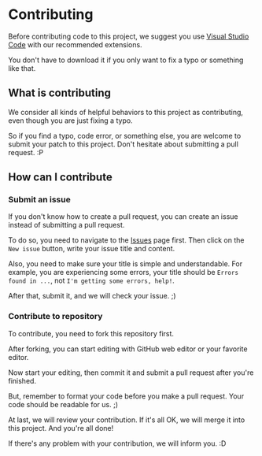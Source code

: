 # Contributing

Before contributing code to this project, we suggest you use [Visual Studio Code](https://code.visualstudio.com/) with our recommended extensions.

You don't have to download it if you only want to fix a typo or something like that.

## What is contributing

We consider all kinds of helpful behaviors to this project as contributing, even though you are just fixing a typo.

So if you find a typo, code error, or something else, you are welcome to submit your patch to this project. Don't hesitate about submitting a pull request. :P

## How can I contribute

### Submit an issue

If you don't know how to create a pull request, you can create an issue instead of submitting a pull request.

To do so, you need to navigate to the [Issues](https://github.com/M4TEC/PenguinPlayer/issues) page first. Then click on the `New issue` button, write your issue title and content.

Also, you need to make sure your title is simple and understandable. For example, you are experiencing some errors, your title should be `Errors found in ...`, not `I'm getting some errors, help!`.

After that, submit it, and we will check your issue. ;)

### Contribute to repository

To contribute, you need to fork this repository first.

After forking, you can start editing with GitHub web editor or your favorite editor.

Now start your editing, then commit it and submit a pull request after you're finished.

But, remember to format your code before you make a pull request. Your code should be readable for us. ;)

At last, we will review your contribution. If it's all OK, we will merge it into this project. And you're all done!

If there's any problem with your contribution, we will inform you. :D